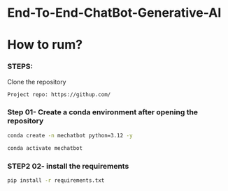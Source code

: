 # End-To-End-ChatBot-Generative-AI
 
 # How to rum?
 ### STEPS:
  Clone the repository
```bash
Project repo: https://githup.com/
```
### Step 01- Create a conda environment after opening the repository 

```bash
conda create -n mechatbot python=3.12 -y
```

```bash
conda activate mechatbot
```

### STEP2 02- install the requirements
```bash
pip install -r requirements.txt
```

